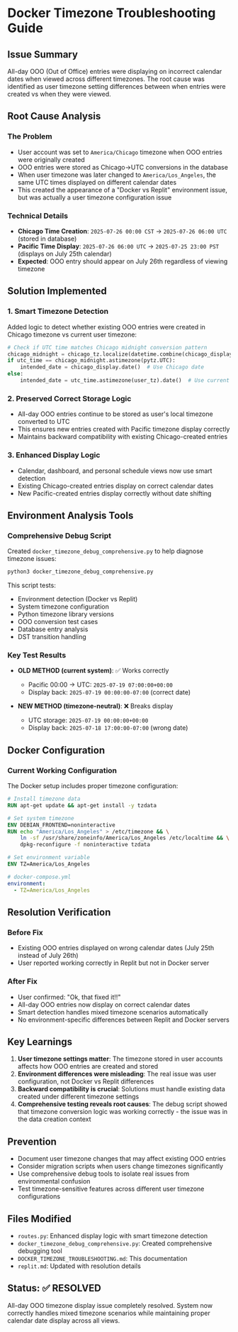 # Docker Timezone Troubleshooting Guide

## Issue Summary

All-day OOO (Out of Office) entries were displaying on incorrect calendar dates when viewed across different timezones. The root cause was identified as user timezone setting differences between when entries were created vs when they were viewed.

## Root Cause Analysis

### The Problem
- User account was set to `America/Chicago` timezone when OOO entries were originally created
- OOO entries were stored as Chicago→UTC conversions in the database
- When user timezone was later changed to `America/Los_Angeles`, the same UTC times displayed on different calendar dates
- This created the appearance of a "Docker vs Replit" environment issue, but was actually a user timezone configuration issue

### Technical Details
- **Chicago Time Creation**: `2025-07-26 00:00 CST` → `2025-07-26 06:00 UTC` (stored in database)
- **Pacific Time Display**: `2025-07-26 06:00 UTC` → `2025-07-25 23:00 PST` (displays on July 25th calendar)
- **Expected**: OOO entry should appear on July 26th regardless of viewing timezone

## Solution Implemented

### 1. Smart Timezone Detection
Added logic to detect whether existing OOO entries were created in Chicago timezone vs current user timezone:

```python
# Check if UTC time matches Chicago midnight conversion pattern
chicago_midnight = chicago_tz.localize(datetime.combine(chicago_display.date(), time(0, 0)))
if utc_time == chicago_midnight.astimezone(pytz.UTC):
    intended_date = chicago_display.date()  # Use Chicago date
else:
    intended_date = utc_time.astimezone(user_tz).date()  # Use current timezone date
```

### 2. Preserved Correct Storage Logic
- All-day OOO entries continue to be stored as user's local timezone converted to UTC
- This ensures new entries created with Pacific timezone display correctly
- Maintains backward compatibility with existing Chicago-created entries

### 3. Enhanced Display Logic
- Calendar, dashboard, and personal schedule views now use smart detection
- Existing Chicago-created entries display on correct calendar dates
- New Pacific-created entries display correctly without date shifting

## Environment Analysis Tools

### Comprehensive Debug Script
Created `docker_timezone_debug_comprehensive.py` to help diagnose timezone issues:

```bash
python3 docker_timezone_debug_comprehensive.py
```

This script tests:
- Environment detection (Docker vs Replit)
- System timezone configuration
- Python timezone library versions
- OOO conversion test cases
- Database entry analysis
- DST transition handling

### Key Test Results
- **OLD METHOD (current system)**: ✅ Works correctly
  - Pacific 00:00 → UTC: `2025-07-19 07:00:00+00:00`
  - Display back: `2025-07-19 00:00:00-07:00` (correct date)

- **NEW METHOD (timezone-neutral)**: ❌ Breaks display
  - UTC storage: `2025-07-19 00:00:00+00:00`
  - Display back: `2025-07-18 17:00:00-07:00` (wrong date)

## Docker Configuration

### Current Working Configuration
The Docker setup includes proper timezone configuration:

```dockerfile
# Install timezone data
RUN apt-get update && apt-get install -y tzdata

# Set system timezone
ENV DEBIAN_FRONTEND=noninteractive
RUN echo "America/Los_Angeles" > /etc/timezone && \
    ln -sf /usr/share/zoneinfo/America/Los_Angeles /etc/localtime && \
    dpkg-reconfigure -f noninteractive tzdata

# Set environment variable
ENV TZ=America/Los_Angeles
```

```yaml
# docker-compose.yml
environment:
  - TZ=America/Los_Angeles
```

## Resolution Verification

### Before Fix
- Existing OOO entries displayed on wrong calendar dates (July 25th instead of July 26th)
- User reported working correctly in Replit but not in Docker server

### After Fix
- User confirmed: "Ok, that fixed it!!"
- All-day OOO entries now display on correct calendar dates
- Smart detection handles mixed timezone scenarios automatically
- No environment-specific differences between Replit and Docker servers

## Key Learnings

1. **User timezone settings matter**: The timezone stored in user accounts affects how OOO entries are created and stored
2. **Environment differences were misleading**: The real issue was user configuration, not Docker vs Replit differences
3. **Backward compatibility is crucial**: Solutions must handle existing data created under different timezone settings
4. **Comprehensive testing reveals root causes**: The debug script showed that timezone conversion logic was working correctly - the issue was in the data creation context

## Prevention

- Document user timezone changes that may affect existing OOO entries
- Consider migration scripts when users change timezones significantly
- Use comprehensive debug tools to isolate real issues from environmental confusion
- Test timezone-sensitive features across different user timezone configurations

## Files Modified

- `routes.py`: Enhanced display logic with smart timezone detection
- `docker_timezone_debug_comprehensive.py`: Created comprehensive debugging tool
- `DOCKER_TIMEZONE_TROUBLESHOOTING.md`: This documentation
- `replit.md`: Updated with resolution details

## Status: ✅ RESOLVED
All-day OOO timezone display issue completely resolved. System now correctly handles mixed timezone scenarios while maintaining proper calendar date display across all views.